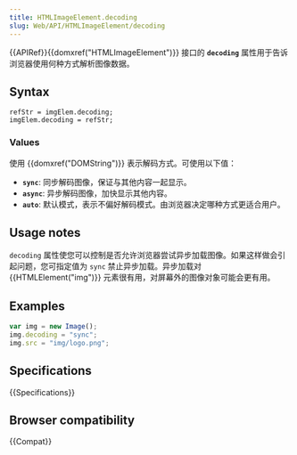 ```yaml
---
title: HTMLImageElement.decoding
slug: Web/API/HTMLImageElement/decoding
---
```


{{APIRef}}{{domxref("HTMLImageElement")}} 接口的 **`decoding`** 属性用于告诉浏览器使用何种方式解析图像数据。

## Syntax

```
refStr = imgElem.decoding;
imgElem.decoding = refStr;
```

### Values

使用 {{domxref("DOMString")}} 表示解码方式。可使用以下值：

- **`sync`**: 同步解码图像，保证与其他内容一起显示。
- **`async`**: 异步解码图像，加快显示其他内容。
- **`auto`**: 默认模式，表示不偏好解码模式。由浏览器决定哪种方式更适合用户。

## Usage notes

`decoding` 属性使您可以控制是否允许浏览器尝试异步加载图像。如果这样做会引起问题，您可指定值为 `sync` 禁止异步加载。异步加载对 {{HTMLElement("img")}} 元素很有用，对屏幕外的图像对象可能会更有用。

## Examples

```js
var img = new Image();
img.decoding = "sync";
img.src = "img/logo.png";
```

## Specifications

{{Specifications}}

## Browser compatibility

{{Compat}}
